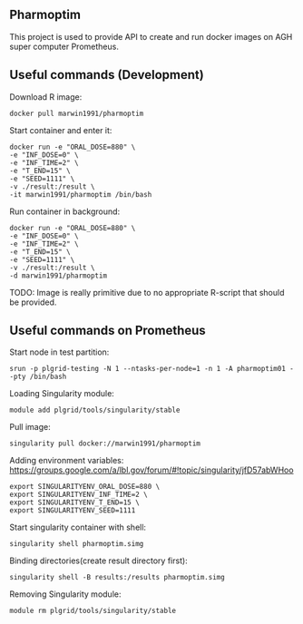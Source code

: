 Pharmoptim
--------------
This project is used to provide API to create and run docker images
on AGH super computer Prometheus.

Useful commands (Development)
---------------------------
Download R image: 
```
docker pull marwin1991/pharmoptim
```
Start container and enter it: 
```
docker run -e "ORAL_DOSE=880" \
-e "INF_DOSE=0" \
-e "INF_TIME=2" \
-e "T_END=15" \
-e "SEED=1111" \
-v ./result:/result \
-it marwin1991/pharmoptim /bin/bash
```
Run container in background: 
```
docker run -e "ORAL_DOSE=880" \
-e "INF_DOSE=0" \
-e "INF_TIME=2" \
-e "T_END=15" \
-e "SEED=1111" \
-v ./result:/result \
-d marwin1991/pharmoptim
```
TODO: Image is really primitive due to no appropriate R-script
that should be provided. 

Useful commands on Prometheus
-----------------------------
Start node in test partition:
```
srun -p plgrid-testing -N 1 --ntasks-per-node=1 -n 1 -A pharmoptim01 --pty /bin/bash
```
Loading Singularity module: 
```
module add plgrid/tools/singularity/stable
```
Pull image:
```
singularity pull docker://marwin1991/pharmoptim
```
Adding environment variables:\
https://groups.google.com/a/lbl.gov/forum/#!topic/singularity/jfD57abWHoo
```
export SINGULARITYENV_ORAL_DOSE=880 \
export SINGULARITYENV_INF_TIME=2 \
export SINGULARITYENV_T_END=15 \
export SINGULARITYENV_SEED=1111
```
Start singularity container with shell:
```
singularity shell pharmoptim.simg
```
Binding directories(create result directory first):
```
singularity shell -B results:/results pharmoptim.simg
```
Removing Singularity module: 
```
module rm plgrid/tools/singularity/stable
```
